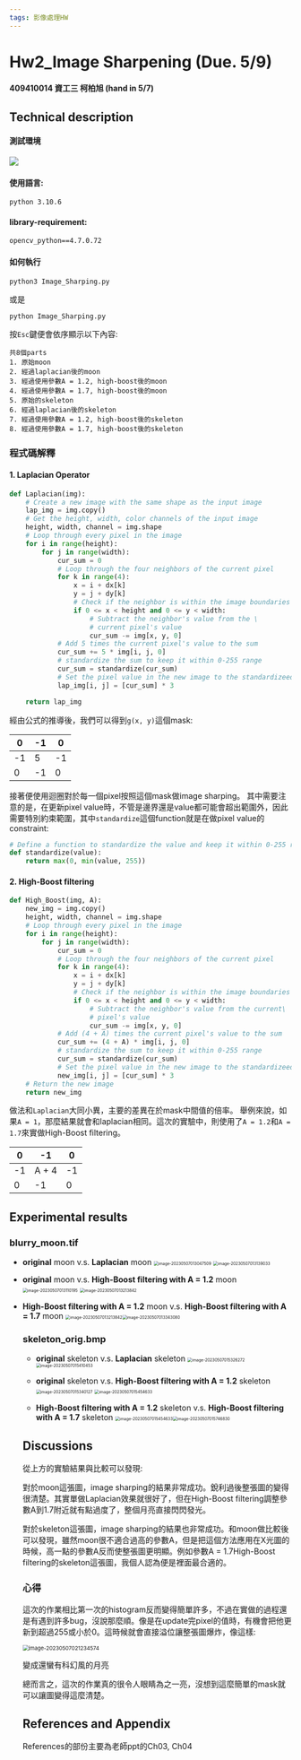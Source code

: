 ```yaml
---
tags: 影像處理HW
---
```


# Hw2_Image Sharpening (Due. 5/9)

#### 409410014 資工三 柯柏旭 (hand in 5/7)

## Technical description

#### 測試環境
![](https://i.imgur.com/Ea9ADBT.png)

#### 使用語言:
`python 3.10.6`

#### library-requirement:
```
opencv_python==4.7.0.72
```


#### 如何執行

```
python3 Image_Sharping.py
```
或是
```
python Image_Sharping.py
```

按`Esc`鍵便會依序顯示以下內容:
```
共8個parts
1. 原始moon
2. 經過laplacian後的moon
3. 經過使用參數A = 1.2, high-boost後的moon
4. 經過使用參數A = 1.7, high-boost後的moon
5. 原始的skeleton
6. 經過laplacian後的skeleton
7. 經過使用參數A = 1.2, high-boost後的skeleton
8. 經過使用參數A = 1.7, high-boost後的skeleton
```

### 程式碼解釋

#### 1. Laplacian Operator
```python
def Laplacian(img):
    # Create a new image with the same shape as the input image
    lap_img = img.copy()
    # Get the height, width, color channels of the input image
    height, width, channel = img.shape
    # Loop through every pixel in the image
    for i in range(height):
        for j in range(width):
            cur_sum = 0
            # Loop through the four neighbors of the current pixel
            for k in range(4):
                x = i + dx[k]
                y = j + dy[k]
                # Check if the neighbor is within the image boundaries
                if 0 <= x < height and 0 <= y < width:
                    # Subtract the neighbor's value from the \ 
                    # current pixel's value
                    cur_sum -= img[x, y, 0]
            # Add 5 times the current pixel's value to the sum
            cur_sum += 5 * img[i, j, 0]
            # standardize the sum to keep it within 0-255 range
            cur_sum = standardize(cur_sum)
            # Set the pixel value in the new image to the standardizeed sum
            lap_img[i, j] = [cur_sum] * 3

    return lap_img
```

經由公式的推導後，我們可以得到`g(x, y)`這個mask:

| 0    | -1   | 0    |
| ---- | ---- | ---- |
| -1   | 5    | -1   |
| 0    | -1   | 0    |

接著便使用迴圈對於每一個pixel按照這個mask做image sharping。
其中需要注意的是，在更新pixel value時，不管是邊界還是value都可能會超出範圍外，因此需要特別約束範圍，其中`standardize`這個function就是在做pixel value的constraint:

```python
# Define a function to standardize the value and keep it within 0-255 range
def standardize(value):
    return max(0, min(value, 255))
```



#### 2. High-Boost filtering

```python
def High_Boost(img, A):
    new_img = img.copy()
    height, width, channel = img.shape
    # Loop through every pixel in the image
    for i in range(height):
        for j in range(width):
            cur_sum = 0
            # Loop through the four neighbors of the current pixel
            for k in range(4):
                x = i + dx[k]
                y = j + dy[k]
                # Check if the neighbor is within the image boundaries
                if 0 <= x < height and 0 <= y < width:
                    # Subtract the neighbor's value from the current\
                    # pixel's value
                    cur_sum -= img[x, y, 0]
            # Add (4 + A) times the current pixel's value to the sum
            cur_sum += (4 + A) * img[i, j, 0]
            # standardize the sum to keep it within 0-255 range
            cur_sum = standardize(cur_sum)
            # Set the pixel value in the new image to the standardizeed sum
            new_img[i, j] = [cur_sum] * 3
    # Return the new image
    return new_img
```

做法和`Laplacian`大同小異，主要的差異在於mask中間值的倍率。
舉例來說，如果`A = 1`，那麼結果就會和laplacian相同。這次的實驗中，則使用了`A = 1.2`和`A = 1.7`來實做High-Boost filtering。


| 0    | -1    | 0    |
| ---- | ----- | ---- |
| -1   | A + 4 | -1   |
| 0    | -1    | 0    |



## Experimental results

### blurry_moon.tif

- **original** moon v.s. **Laplacian** moon
<img src="/home/hentci/.config/Typora/typora-user-images/image-20230507013047509.png" alt="image-20230507013047509" style="zoom: 50%;" /> <img src="/home/hentci/.config/Typora/typora-user-images/image-20230507013139033.png" alt="image-20230507013139033" style="zoom: 50%;" />

- **original** moon v.s. **High-Boost filtering with A = 1.2** moon
<img src="/home/hentci/.config/Typora/typora-user-images/image-20230507013110195.png" alt="image-20230507013110195" style="zoom: 50%;" /> <img src="/home/hentci/.config/Typora/typora-user-images/image-20230507013213842.png" alt="image-20230507013213842" style="zoom: 50%;" />

- **High-Boost filtering with A = 1.2** moon v.s. **High-Boost filtering with A = 1.7** moon
  <img src="/home/hentci/.config/Typora/typora-user-images/image-20230507013213842.png" alt="image-20230507013213842" style="zoom: 50%;" /><img src="/home/hentci/.config/Typora/typora-user-images/image-20230507013343080.png" alt="image-20230507013343080" style="zoom: 50%;" />

  ### skeleton_orig.bmp
  - **original** skeleton v.s. **Laplacian** skeleton
  <img src="/home/hentci/.config/Typora/typora-user-images/image-20230507015326272.png" alt="image-20230507015326272" style="zoom: 50%;" /> <img src="/home/hentci/.config/Typora/typora-user-images/image-20230507015410453.png" alt="image-20230507015410453" style="zoom: 50%;" />

  - **original** skeleton v.s. **High-Boost filtering with A = 1.2** skeleton
  <img src="/home/hentci/.config/Typora/typora-user-images/image-20230507015340127.png" alt="image-20230507015340127" style="zoom: 50%;" /> <img src="/home/hentci/.config/Typora/typora-user-images/image-20230507015454633.png" alt="image-20230507015454633" style="zoom: 50%;" />

  - **High-Boost filtering with A = 1.2** skeleton v.s. **High-Boost filtering with A = 1.7** skeleton
  <img src="/home/hentci/.config/Typora/typora-user-images/image-20230507015454633.png" alt="image-20230507015454633" style="zoom: 50%;" /><img src="/home/hentci/.config/Typora/typora-user-images/image-20230507015746830.png" alt="image-20230507015746830" style="zoom: 50%;" />


  ## Discussions

  從上方的實驗結果與比較可以發現:

  對於moon這張圖，image sharping的結果非常成功。銳利過後整張圖的變得很清楚。其實單做Laplacian效果就很好了，但在High-Boost filtering調整參數A到1.7附近就有點過度了，整個月亮直接閃閃發光。

  對於skeleton這張圖，image sharping的結果也非常成功。和moon做比較後可以發現，雖然moon很不適合過高的參數A，但是把這個方法應用在X光圖的時候，高一點的參數A反而使整張圖更明顯。例如參數A = 1.7High-Boost filtering的skeleton這張圖，我個人認為便是裡面最合適的。

  ### 心得

  這次的作業相比第一次的histogram反而變得簡單許多，不過在實做的過程還是有遇到許多bug，沒說那麼順。像是在update完pixel的值時，有機會把他更新到超過255或小於0。這時候就會直接溢位讓整張圖爆炸，像這樣:

  <img src="/home/hentci/.config/Typora/typora-user-images/image-20230507021234574.png" alt="image-20230507021234574" style="zoom:67%;" />

  變成還蠻有科幻風的月亮

  總而言之，這次的作業真的很令人眼睛為之一亮，沒想到這麼簡單的mask就可以讓圖變得這麼清楚。

  ## References and Appendix

  References的部份主要為老師ppt的Ch03, Ch04

